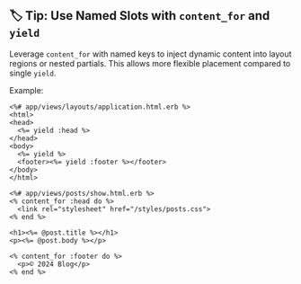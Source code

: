 ## 🏷️ Tip: Use Named Slots with `content_for` and `yield`
Leverage `content_for` with named keys to inject dynamic content into layout regions or nested partials. This allows more flexible placement compared to single `yield`.

Example:

```erb
<%# app/views/layouts/application.html.erb %>
<html>
<head>
  <%= yield :head %>
</head>
<body>
  <%= yield %>
  <footer><%= yield :footer %></footer>
</body>
</html>
```
```erb
<%# app/views/posts/show.html.erb %>
<% content_for :head do %>
  <link rel="stylesheet" href="/styles/posts.css">
<% end %>

<h1><%= @post.title %></h1>
<p><%= @post.body %></p>

<% content_for :footer do %>
  <p>© 2024 Blog</p>
<% end %>
```